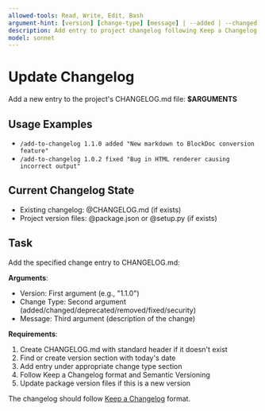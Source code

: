 ```yaml
---
allowed-tools: Read, Write, Edit, Bash
argument-hint: [version] [change-type] [message] | --added | --changed | --fixed
description: Add entry to project changelog following Keep a Changelog format
model: sonnet
---
```


# Update Changelog

Add a new entry to the project's CHANGELOG.md file: **$ARGUMENTS**

## Usage Examples

- `/add-to-changelog 1.1.0 added "New markdown to BlockDoc conversion feature"`
- `/add-to-changelog 1.0.2 fixed "Bug in HTML renderer causing incorrect output"`

## Current Changelog State

- Existing changelog: @CHANGELOG.md (if exists)
- Project version files: @package.json or @setup.py (if exists)

## Task

Add the specified change entry to CHANGELOG.md:

**Arguments**:

- Version: First argument (e.g., "1.1.0")
- Change Type: Second argument (added/changed/deprecated/removed/fixed/security)  
- Message: Third argument (description of the change)

**Requirements**:

1. Create CHANGELOG.md with standard header if it doesn't exist
2. Find or create version section with today's date
3. Add entry under appropriate change type section
4. Follow Keep a Changelog format and Semantic Versioning
5. Update package version files if this is a new version

The changelog should follow [Keep a Changelog](https://keepachangelog.com/) format.
